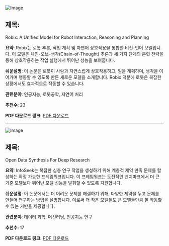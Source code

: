 ![Image](https://cdn-thumbnails.huggingface.co/social-thumbnails/papers/2509.01106.png)

## 제목:
Robix: A Unified Model for Robot Interaction, Reasoning and Planning

**요약**:
Robix는 로봇 추론, 작업 계획 및 자연어 상호작용을 통합한 비전-언어 모델입니다. 이 모델은 체인-오브-생각(Chain-of-Thought) 추론과 세 가지 단계의 훈련 전략을 통해 상호작용하는 작업 실행에서 뛰어난 성능을 보여줍니다. 

**쉬운설명**:
이 논문은 로봇이 사람과 자연스럽게 상호작용하고, 일을 계획하며, 생각을 이어가며 행동할 수 있도록 만든 새로운 모델을 소개합니다. Robix 덕분에 로봇은 복잡한 상황에서도 효과적으로 작동할 수 있습니다.

**관련분야**:
인공지능, 로봇공학, 자연어 처리

**추천수**:
23

**PDF 다운로드 링크**: [PDF 다운로드](https://arxiv.org/pdf/2509.01106)

---

![Image](https://cdn-thumbnails.huggingface.co/social-thumbnails/papers/2509.00375.png)

## 제목:
Open Data Synthesis For Deep Research

**요약**:
InfoSeek는 복잡한 심층 연구 작업을 생성하기 위해 계층적 제약 만족 문제를 합성하는 확장 가능한 프레임워크입니다. 이 프레임워크는 도전적인 벤치마크에서 더 큰 기준 모델보다 뛰어난 모델 성능을 발휘할 수 있도록 지원합니다.

**쉬운설명**:
이 논문에서는 더 어려운 문제를 해결하기 위해, 다양한 제약을 두고 문제를 만들어 연구하는 방법을 설명합니다. 이로써 더 작은 모델들도 큰 모델들만큼 잘 작동할 수 있는 기반을 제공합니다.

**관련분야**:
데이터 과학, 머신러닝, 인공지능 연구

**추천수**:
17

**PDF 다운로드 링크**: [PDF 다운로드](https://arxiv.org/pdf/2509.00375)
